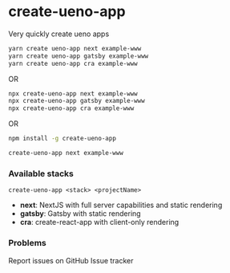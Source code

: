 # create-ueno-app

Very quickly create ueno apps

```bash
yarn create ueno-app next example-www
yarn create ueno-app gatsby example-www
yarn create ueno-app cra example-www
```

OR

```bash
npx create-ueno-app next example-www
npx create-ueno-app gatsby example-www
npx create-ueno-app cra example-www
```

OR

```bash
npm install -g create-ueno-app

create-ueno-app next example-www
```

### Available stacks

`create-ueno-app <stack> <projectName>`

- **next**: NextJS with full server capabilities and static rendering
- **gatsby**: Gatsby with static rendering
- **cra**: create-react-app with client-only rendering

### Problems

Report issues on GitHub Issue tracker
